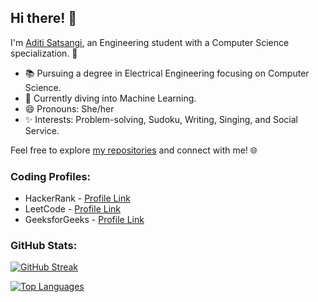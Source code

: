 
## Hi there! 👋

I'm [Aditi Satsangi](https://github.com/AditiSatsangi), an Engineering student with a Computer Science specialization. 🌟

- 📚 Pursuing a degree in Electrical Engineering focusing on Computer Science.
- 🤖 Currently diving into Machine Learning.
- 😄 Pronouns: She/her
- ✨ Interests: Problem-solving, Sudoku, Writing, Singing, and Social Service.

Feel free to explore [my repositories](https://github.com/AditiSatsangi?tab=repositories) and connect with me! 🌐

### Coding Profiles:
- HackerRank - [Profile Link](https://www.hackerrank.com/aditisatsangi)
- LeetCode - [Profile Link](https://leetcode.com/Aditi16009/)
- GeeksforGeeks - [Profile Link](https://auth.geeksforgeeks.org/user/aditisazo7f)

### GitHub Stats:

[![GitHub Streak](https://github-readme-streak-stats.herokuapp.com/?user=AditiSatsangi)](https://github.com/AditiSatsangi)


[![Top Languages](https://github-readme-stats.vercel.app/api/top-langs/?username=AditiSatsangi&layout=compact)](https://github.com/AditiSatsangi)
 
